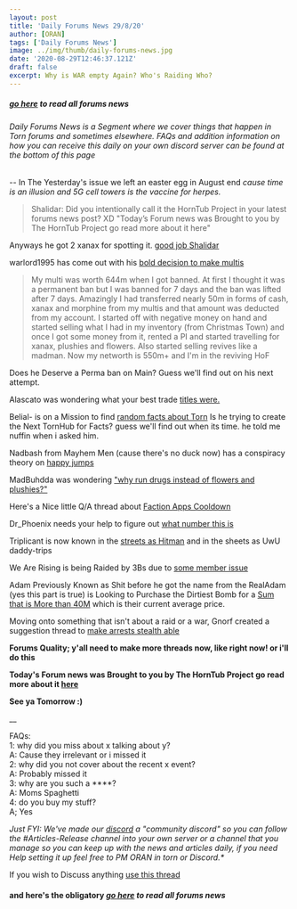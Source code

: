 ```yaml
---
layout: post
title: 'Daily Forums News 29/8/20'
author: [ORAN]
tags: ['Daily Forums News']
image: ../img/thumb/daily-forums-news.jpg
date: '2020-08-29T12:46:37.121Z'
draft: false
excerpt: Why is WAR empty Again? Who's Raiding Who?  
---
```


##### _[go here](../../tags/daily-forums-news/) to read all forums news_  


###### Daily Forums News is a Segment where we cover things that happen in Torn forums and sometimes elsewhere. FAQs and addition information on how you can receive this daily on your own discord server can be found at the bottom of this page

--
In The Yesterday's issue we left an easter egg in August end _cause time is an illusion and 5G cell towers is the vaccine for herpes._     
>Shalidar: Did you intentionally call it the HornTub Project in your latest forums news post? XD "Today’s Forum news was Brought to you by The HornTub Project go read more about it here"

Anyways he got 2 xanax for spotting it. [good job Shalidar](https://www.torn.com/forums.php?p=threads&f=2&t=16166542&b=0&a=0&start=80)  

warlord1995 has come out with his [bold decision to make multis](https://www.torn.com/forums.php#/p=threads&f=2&t=16182356&b=0&a=0)    
>My multi was worth 644m when I got banned.
At first I thought it was a permanent ban but I was banned for 7 days and the ban was lifted after 7 days.
Amazingly I had transferred nearly 50m in forms of cash, xanax and morphine from my multis and that amount was deducted from my account.
I started off with negative money on hand and started selling what I had in my inventory (from Christmas Town) and once I got some money from it, rented a PI and started travelling for xanax, plushies and flowers. Also started selling revives like a madman.
Now my networth is 550m+ and I'm in the reviving HoF   

Does he Deserve a Perma ban on Main? Guess we'll find out on his next attempt.  

Alascato was wondering what your best trade [titles were.](https://www.torn.com/forums.php?p=threads&f=2&t=16182330&b=0&a=0)   

Belial- is on a Mission to find [random facts about Torn](https://www.torn.com/forums.php?p=threads&f=2&t=16182439&b=0&a=0) Is he trying to create the Next TornHub for Facts? guess we'll find out when its time. he told me nuffin when i asked him.   

Nadbash from Mayhem Men (cause there's no duck now) has a conspiracy theory on [happy jumps](https://www.torn.com/forums.php#/p=threads&f=2&t=16182350&b=0&a=0)   

MadBuhdda was wondering ["why run drugs instead of flowers and plushies?"](https://www.torn.com/forums.php#/p=threads&f=3&t=16182385&b=0&a=0)  

Here's a Nice little Q/A thread about [Faction Apps Cooldown](https://www.torn.com/forums.php#/p=threads&f=3&t=16182465&b=0&a=0&start=0)  

Dr_Phoenix needs your help to figure out [what number this is](https://www.torn.com/forums.php#/p=threads&f=3&t=16182349&b=0&a=0)  

Triplicant is now known in the [streets as Hitman](https://www.torn.com/forums.php#/p=threads&f=16&t=16182375&b=0&a=0) and in the sheets as UwU daddy-trips   

We Are Rising is being Raided by 3Bs due to [some member issue](https://www.torn.com/forums.php#/p=threads&f=9&t=16182362&b=0&a=0)   

Adam Previously Known as Shit before he got the name from the RealAdam (yes this part is true) is Looking to Purchase the Dirtiest Bomb for a [Sum that is More than 40M](https://www.torn.com/forums.php#/p=threads&f=10&t=16182397) which is their current average price.   

 Moving onto something that isn't about a raid or a war, Gnorf created a suggestion thread to [make arrests stealth able](https://www.torn.com/forums.php#/p=threads&f=4&t=16182365&b=0&a=0&start=0&to=0)   





**Forums Quality; y'all need to make more threads now, like right now! or i'll do this**

**Today's Forum news was Brought to you by The HornTub Project go read more about it [here](https://torn.oran.pw/welcome-to-tornhub/)**  

**See ya Tomorrow :)**

__

FAQs:  
1: why did you miss about x talking about y?  
A: Cause they irrelevant or i missed it  
2: why did you not cover about the recent x event?  
A: Probably missed it  
3: why are you such a ****?  
A: Moms Spaghetti  
4: do you buy my stuff?  
A; Yes  

_Just FYI: We've made our [discord](https://discord.gg/yvNCTXB) a "community discord" so you can follow the #Articles-Release channel into your own server or a channel that you manage so you can keep up with the news and articles daily, if you need Help setting it up feel free to PM ORAN in torn or Discord.*_  

If you wish to Discuss anything [use this thread](https://www.torn.com/forums.php#/p=threads&f=2&t=16166542)  

#### and here's the obligatory _[go here](../../tags/daily-forums-news/) to read all forums news_
